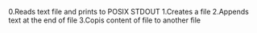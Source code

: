 0.Reads text file and prints to POSIX STDOUT
1.Creates a file
2.Appends text at the end of file
3.Copis content of file to another file
